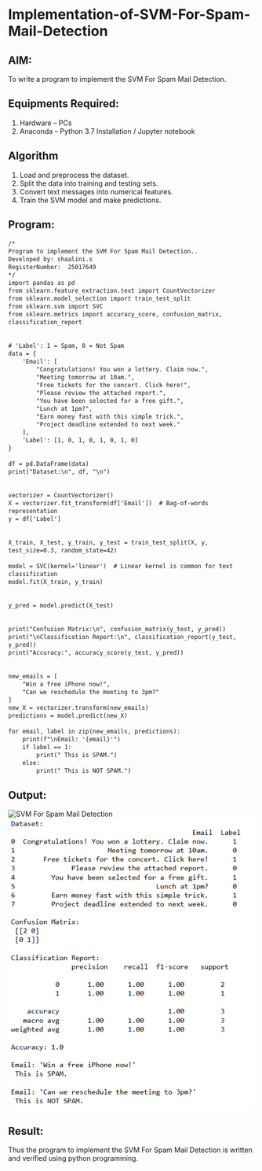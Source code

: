 # Implementation-of-SVM-For-Spam-Mail-Detection

## AIM:
To write a program to implement the SVM For Spam Mail Detection.

## Equipments Required:
1. Hardware – PCs
2. Anaconda – Python 3.7 Installation / Jupyter notebook

## Algorithm
1. Load and preprocess the dataset.
2. Split the data into training and testing sets.
3. Convert text messages into numerical features.
4. Train the SVM model and make predictions.

## Program:
```
/*
Program to implement the SVM For Spam Mail Detection..
Developed by: shaalini.s
RegisterNumber:  25017649
*/
import pandas as pd
from sklearn.feature_extraction.text import CountVectorizer
from sklearn.model_selection import train_test_split
from sklearn.svm import SVC
from sklearn.metrics import accuracy_score, confusion_matrix, classification_report

 
# 'Label': 1 = Spam, 0 = Not Spam
data = {
    'Email': [
        "Congratulations! You won a lottery. Claim now.",
        "Meeting tomorrow at 10am.",
        "Free tickets for the concert. Click here!",
        "Please review the attached report.",
        "You have been selected for a free gift.",
        "Lunch at 1pm?",
        "Earn money fast with this simple trick.",
        "Project deadline extended to next week."
    ],
    'Label': [1, 0, 1, 0, 1, 0, 1, 0]
}

df = pd.DataFrame(data)
print("Dataset:\n", df, "\n")


vectorizer = CountVectorizer()
X = vectorizer.fit_transform(df['Email'])  # Bag-of-words representation
y = df['Label']


X_train, X_test, y_train, y_test = train_test_split(X, y, test_size=0.3, random_state=42)

model = SVC(kernel='linear')  # Linear kernel is common for text classification
model.fit(X_train, y_train)


y_pred = model.predict(X_test)


print("Confusion Matrix:\n", confusion_matrix(y_test, y_pred))
print("\nClassification Report:\n", classification_report(y_test, y_pred))
print("Accuracy:", accuracy_score(y_test, y_pred))


new_emails = [
    "Win a free iPhone now!",
    "Can we reschedule the meeting to 3pm?"
]
new_X = vectorizer.transform(new_emails)
predictions = model.predict(new_X)

for email, label in zip(new_emails, predictions):
    print(f"\nEmail: '{email}'")
    if label == 1:
        print(" This is SPAM.")
    else:
        print(" This is NOT SPAM.")
```

## Output:
![SVM For Spam Mail Detection](sam.png)
![alt text](<Screenshot 2025-10-07 195128.png>)

## Result:
Thus the program to implement the SVM For Spam Mail Detection is written and verified using python programming.
